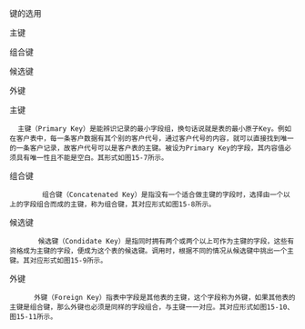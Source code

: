 
键的选用

主键

组合键

候选键

外键

主键

      主键（Primary Key）是能辨识记录的最小字段组，换句话说就是表的最小原子Key。例如在客户表中，每一条客户数据有其个别的客户代号，通过客户代号的内容，就可以直接找到唯一的一条客户记录，故客户代号可以是客户表的主键。被设为Primary Key的字段，其内容值必须具有唯一性且不能是空白。其形式如图15-7所示。

组合键

            组合键（Concatenated Key）是指没有一个适合做主键的字段时，选择由一个以上的字段组合而成的主键，称为组合键，其对应形式如图15-8所示。

候选键

           候选键（Condidate Key）是指同时拥有两个或两个以上可作为主键的字段，这些有资格成为主键的字段，便成为这个表的候选键。调用时，根据不同的情况从候选键中挑出一个主键。其对应形式如图15-9所示。

外键

          外键（Foreign Key）指表中字段是其他表的主键，这个字段称为外键，如果其他表的主键是组合键，那么外键也必须是同样的字段组合，与主键一一对应。其对应形式如图15-10、图15-11所示。
